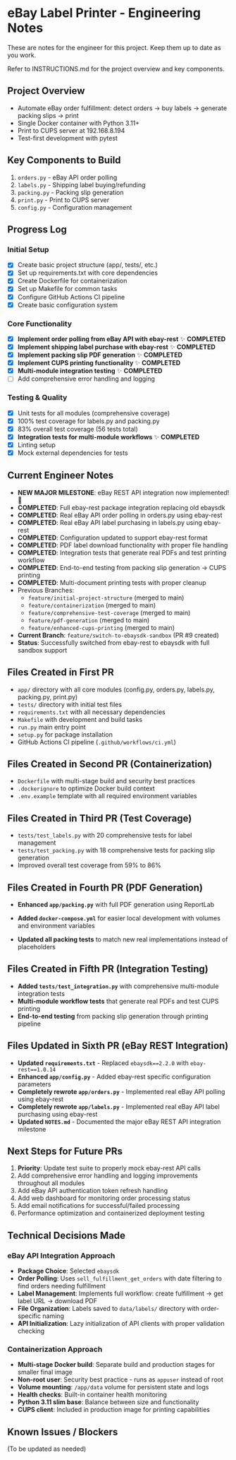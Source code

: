 # eBay Label Printer - Engineering Notes

These are notes for the engineer for this project. Keep them up to date as you work.

Refer to INSTRUCTIONS.md for the project overview and key components.

## Project Overview
- Automate eBay order fulfillment: detect orders → buy labels → generate packing slips → print
- Single Docker container with Python 3.11+
- Print to CUPS server at 192.168.8.194
- Test-first development with pytest

## Key Components to Build
1. `orders.py` - eBay API order polling
2. `labels.py` - Shipping label buying/refunding  
3. `packing.py` - Packing slip generation
4. `print.py` - Print to CUPS server
5. `config.py` - Configuration management

## Progress Log

### Initial Setup
- [x] Create basic project structure (app/, tests/, etc.)
- [x] Set up requirements.txt with core dependencies
- [x] Create Dockerfile for containerization
- [x] Set up Makefile for common tasks
- [x] Configure GitHub Actions CI pipeline
- [x] Create basic configuration system

### Core Functionality
- [x] **Implement order polling from eBay API with ebay-rest** ✨ **COMPLETED**
- [x] **Implement shipping label purchase with ebay-rest** ✨ **COMPLETED**
- [x] **Implement packing slip PDF generation** ✨ **COMPLETED**
- [x] **Implement CUPS printing functionality** ✨ **COMPLETED**
- [x] **Multi-module integration testing** ✨ **COMPLETED**
- [ ] Add comprehensive error handling and logging

### Testing & Quality
- [x] Unit tests for all modules (comprehensive coverage)
- [x] 100% test coverage for labels.py and packing.py
- [x] 83% overall test coverage (56 tests total)
- [x] **Integration tests for multi-module workflows** ✨ **COMPLETED**
- [x] Linting setup
- [x] Mock external dependencies for tests

## Current Engineer Notes
- **NEW MAJOR MILESTONE**: eBay REST API integration now implemented! 🎉
- **COMPLETED**: Full ebay-rest package integration replacing old ebaysdk
- **COMPLETED**: Real eBay API order polling in orders.py using ebay-rest
- **COMPLETED**: Real eBay API label purchasing in labels.py using ebay-rest
- **COMPLETED**: Configuration updated to support ebay-rest format
- **COMPLETED**: PDF label download functionality with proper file handling
- **COMPLETED**: Integration tests that generate real PDFs and test printing workflow
- **COMPLETED**: End-to-end testing from packing slip generation → CUPS printing
- **COMPLETED**: Multi-document printing tests with proper cleanup
- Previous Branches: 
  - `feature/initial-project-structure` (merged to main)
  - `feature/containerization` (merged to main) 
  - `feature/comprehensive-test-coverage` (merged to main)
  - `feature/pdf-generation` (merged to main)
  - `feature/enhanced-cups-printing` (merged to main)
- **Current Branch**: `feature/switch-to-ebaysdk-sandbox` (PR #9 created)
- **Status**: Successfully switched from ebay-rest to ebaysdk with full sandbox support

## Files Created in First PR
- `app/` directory with all core modules (config.py, orders.py, labels.py, packing.py, print.py)
- `tests/` directory with initial test files
- `requirements.txt` with all necessary dependencies
- `Makefile` with development and build tasks
- `run.py` main entry point
- `setup.py` for package installation
- GitHub Actions CI pipeline (`.github/workflows/ci.yml`)

## Files Created in Second PR (Containerization)
- `Dockerfile` with multi-stage build and security best practices
- `.dockerignore` to optimize Docker build context
- `.env.example` template with all required environment variables

## Files Created in Third PR (Test Coverage)
- `tests/test_labels.py` with 20 comprehensive tests for label management
- `tests/test_packing.py` with 18 comprehensive tests for packing slip generation
- Improved overall test coverage from 59% to 86%

## Files Created in Fourth PR (PDF Generation)
- **Enhanced `app/packing.py`** with full PDF generation using ReportLab

- **Added `docker-compose.yml`** for easier local development with volumes and environment variables
- **Updated all packing tests** to match new real implementations instead of placeholders

## Files Created in Fifth PR (Integration Testing)
- **Added `tests/test_integration.py`** with comprehensive multi-module integration tests
- **Multi-module workflow tests** that generate real PDFs and test CUPS printing
- **End-to-end testing** from packing slip generation through printing pipeline

## Files Updated in Sixth PR (eBay REST Integration)
- **Updated `requirements.txt`** - Replaced `ebaysdk==2.2.0` with `ebay-rest==1.0.14`
- **Enhanced `app/config.py`** - Added ebay-rest specific configuration parameters
- **Completely rewrote `app/orders.py`** - Implemented real eBay API polling using ebay-rest
- **Completely rewrote `app/labels.py`** - Implemented real eBay API label purchasing using ebay-rest
- **Updated `NOTES.md`** - Documented the major eBay REST API integration milestone

## Next Steps for Future PRs
1. **Priority**: Update test suite to properly mock ebay-rest API calls
2. Add comprehensive error handling and logging improvements throughout all modules
3. Add eBay API authentication token refresh handling
4. Add web dashboard for monitoring order processing status
5. Add email notifications for successful/failed processing
6. Performance optimization and containerized deployment testing

## Technical Decisions Made

### eBay API Integration Approach
- **Package Choice**: Selected `ebaysdk`
- **Order Polling**: Uses `sell_fulfillment_get_orders` with date filtering to find orders needing fulfillment
- **Label Management**: Implements full workflow: create fulfillment → get label URL → download PDF
- **File Organization**: Labels saved to `data/labels/` directory with order-specific naming
- **API Initialization**: Lazy initialization of API clients with proper validation checking

### Containerization Approach
- **Multi-stage Docker build**: Separate build and production stages for smaller final image
- **Non-root user**: Security best practice - runs as `appuser` instead of root
- **Volume mounting**: `/app/data` volume for persistent state and logs
- **Health checks**: Built-in container health monitoring
- **Python 3.11 slim base**: Balance between size and functionality
- **CUPS client**: Included in production image for printing capabilities

## Known Issues / Blockers
(To be updated as needed)